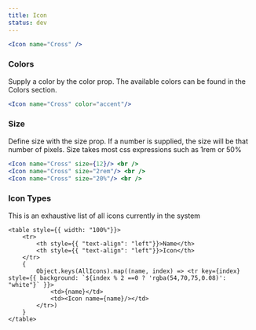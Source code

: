 ```yaml
---
title: Icon
status: dev
---
```


```.jsx
<Icon name="Cross" />
```


### Colors

Supply a color by the color prop. The available colors can be found in the Colors section.
```.jsx
<Icon name="Cross" color="accent"/>
```

### Size

Define size with the size prop. If a number is supplied, the size will be that number of pixels. Size takes most css expressions such as 1rem or 50%

```.jsx
<Icon name="Cross" size={12}/> <br />
<Icon name="Cross" size="2rem"/> <br />
<Icon name="Cross" size="20%"/> <br />
```

### Icon Types

This is an exhaustive list of all icons currently in the system

```!jsx
<table style={{ width: "100%"}}>
    <tr>
        <th style={{ "text-align": "left"}}>Name</th>
        <th style={{ "text-align": "left"}}>Icon</th>
    </tr>
    { 
        Object.keys(AllIcons).map((name, index) => <tr key={index} style={{ background: `${index % 2 ==0 ? 'rgba(54,70,75,0.08)': "white"}` }}>
            <td>{name}</td>
            <td><Icon name={name}/></td>
        </tr>)
    }
</table>
```